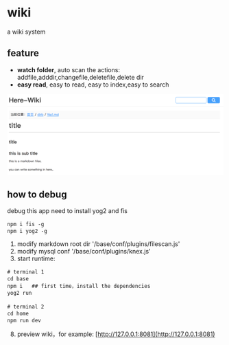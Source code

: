 # wiki
a wiki system

## feature
 
* **watch folder**, auto scan the actions: addfile,adddir,changefile,deletefile,delete dir
* **easy read**, easy to read, easy to index,easy to search

![](./screen.png)

## how to debug
debug this app need to install yog2 and fis
```
npm i fis -g
npm i yog2 -g
```
1. modify markdown root dir '/base/conf/plugins/filescan.js'
2. modify mysql conf '/base/conf/plugins/knex.js'
3. start runtime:
```
# terminal 1
cd base
npm i	## first time，install the dependencies
yog2 run

# terminal 2
cd home
npm run dev
```
8. preview wiki，for example: [http://127.0.0.1:8081](http://127.0.0.1:8081)

